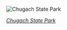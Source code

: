 
![Chugach State Park](https://upload.wikimedia.org/wikipedia/commons/thumb/9/99/Parque_estatal_Chugach%2C_Alaska%2C_Estados_Unidos%2C_2017-08-22%2C_DD_94.jpg/900px-Parque_estatal_Chugach%2C_Alaska%2C_Estados_Unidos%2C_2017-08-22%2C_DD_94.jpg)

*[Chugach State Park](https://wikipedia.org/wiki/File:Parque_estatal_Chugach,_Alaska,_Estados_Unidos,_2017-08-22,_DD_94.jpg)*
